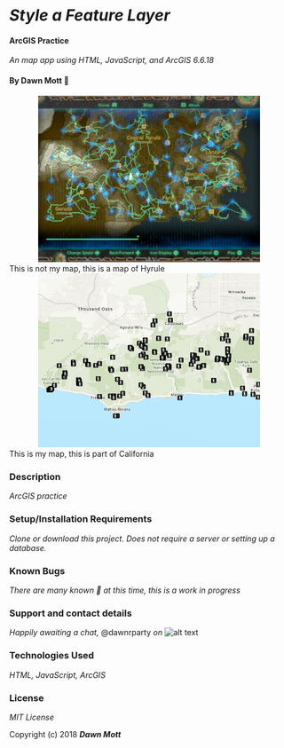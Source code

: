 <!-- Twitter icon from https://github.com/carlsednaoui/gitsocial -->
[1.1]: http://i.imgur.com/tXSoThF.png (twitter icon with padding)

# _Style a Feature Layer_

#### ArcGIS Practice

 _An map app using HTML, JavaScript, and ArcGIS  6.6.18_

#### By **Dawn Mott** :sunrise_over_mountains:
<div style="text-align:center">
  <img src="./img/zelda.jpg" alt="map of Hyrule from BOTW" width="400">
</div>
This is not my map, this is a map of Hyrule
<br>
<div style="text-align:center">
  <img src="./img/map.png" alt="map of Hyrule from BOTW" width="400">
</div>
This is my map, this is part of California

### Description
_ArcGIS practice_


### Setup/Installation Requirements

_Clone or download this project. Does not require a server or setting up a database._

### Known Bugs

_There are many known :bug: at this time, this is a work in progress_

### Support and contact details

_Happily awaiting a chat,_ @dawnrparty _on_ ![alt text][1.1]

### Technologies Used

_HTML, JavaScript, ArcGIS_

### License

*MIT License*

Copyright (c) 2018 **_Dawn Mott_**

